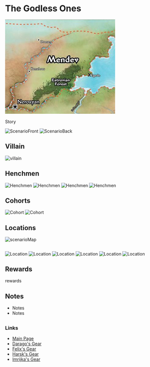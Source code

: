 # The Godless Ones

![BigMap](../maps/IntoTheWorldwound1.png)

Story

<img src="https://github.com/barry4356/PACG_Cards/blob/main/WoTR/Scenarios/scenario.png" alt="ScenarioFront" width="100"/> <img src="https://github.com/barry4356/PACG_Cards/blob/main/WoTR/Scenarios/scenario.png" alt="ScenarioBack" width="100"/>



## Villain
<img src="https://github.com/barry4356/PACG_Cards/blob/main/WoTR/Villains/villain.png" alt="villain" width="100"/>

## Henchmen
<img src="https://github.com/barry4356/PACG_Cards/blob/main/WoTR/Henchmen/Henchmen.png" alt="Henchmen" width="100"/> <img src="https://github.com/barry4356/PACG_Cards/blob/main/WoTR/Henchmen/Henchmen.png" alt="Henchmen" width="100"/> <img src="https://github.com/barry4356/PACG_Cards/blob/main/WoTR/Henchmen/Henchmen.png" alt="Henchmen" width="100"/> <img src="https://github.com/barry4356/PACG_Cards/blob/main/WoTR/Henchmen/Henchmen.png" alt="Henchmen" width="100"/>

## Cohorts
<img src="https://github.com/barry4356/PACG_Cards/blob/main/WoTR/Cohorts/Cohort.png" alt="Cohort" width="100"/> <img src="https://github.com/barry4356/PACG_Cards/blob/main/WoTR/Cohorts/Cohort.png" alt="Cohort" width="100"/>
 
## Locations

![scenarioMap](scenarioMap.jpg)

##

<img src="https://github.com/barry4356/PACG_Cards/blob/main/WoTR/Locations/Location.png" alt="Location" width="100"/> <img src="https://github.com/barry4356/PACG_Cards/blob/main/WoTR/Locations/Location.png" alt="Location" width="100"/> <img src="https://github.com/barry4356/PACG_Cards/blob/main/WoTR/Locations/Location.png" alt="Location" width="100"/> <img src="https://github.com/barry4356/PACG_Cards/blob/main/WoTR/Locations/Location.png" alt="Location" width="100"/> <img src="https://github.com/barry4356/PACG_Cards/blob/main/WoTR/Locations/Location.png" alt="Location" width="100"/> <img src="https://github.com/barry4356/PACG_Cards/blob/main/WoTR/Locations/Location.png" alt="Location" width="100"/>

## Rewards

rewards

## Notes
- Notes
- Notes

##
### Links
- [Main Page](main.md#wrath-of-the-righteous)
- [Darago's Gear](../c1/darago_equipment.md#daragos-equipment)
- [Felix's Gear](../c1/felix_equipment.md#felixs-equipment)
- [Harsk's Gear](../c1/harsk_equipment.md#harsks-equipment)
- [Imrijka's Gear](../c1/Imrijka_equipment.md#imrijkas-equipment)
